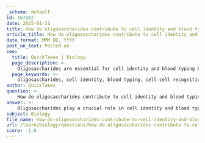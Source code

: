 ```yaml
---
_schema: default
id: 167302
date: 2025-01-31
title: How do oligosaccharides contribute to cell identity and blood typing?
article_title: How do oligosaccharides contribute to cell identity and blood typing?
date_format: MMM DD, YYYY
post_on_text: Posted on
seo:
  title: QuickTakes | Biology
  page_description: >-
    Oligosaccharides are essential for cell identity and blood typing by facilitating cell recognition and signaling, particularly through the ABO blood group system and specific carbohydrate antigens.
  page_keywords: >-
    oligosaccharides, cell identity, blood typing, cell-cell recognition, glycoproteins, glycolipids, glycocalyx, ABO blood group, carbohydrate antigens, immune response, genetic diversity
author: QuickTakes
question: >-
    How do oligosaccharides contribute to cell identity and blood typing?
answer: >-
    Oligosaccharides play a crucial role in cell identity and blood typing through their involvement in cell recognition and signaling processes. Here’s how they contribute to these functions:\n\n### Cell Identity\n1. **Cell-Cell Recognition**: Oligosaccharides are often found on the surface of cells as part of glycoproteins and glycolipids. They serve as recognition sites that facilitate cell-cell interactions. This is essential for various biological processes, including tissue formation, immune responses, and developmental biology. The unique structures of these oligosaccharides allow cells to identify and bind to one another, which is critical for maintaining tissue integrity and function.\n\n2. **Specificity of Interactions**: The specific arrangement of oligosaccharides can vary significantly among different cell types, which enhances the specificity of cellular interactions. For example, during development, the interaction of carbohydrates with specific receptors can influence cell fate decisions, underscoring their importance in determining cell identity.\n\n3. **Glycocalyx**: The glycocalyx, a carbohydrate-rich coat on the surface of cells, is composed of oligosaccharides and plays a vital role in cell-cell recognition and signaling. It helps in protecting cells and mediating interactions with other cells and the extracellular matrix.\n\n### Blood Typing\n1. **ABO Blood Group System**: The ABO blood group system is a prime example of how oligosaccharides contribute to blood typing. The blood types A, B, AB, and O are determined by the presence or absence of specific carbohydrate antigens on the surface of red blood cells. These antigens are oligosaccharides that are added to glycoproteins and glycolipids through the action of glycosyltransferases.\n\n   - **Type A**: Contains N-acetyl D-galactosamine.\n   - **Type B**: Contains D-galactose.\n   - **Type AB**: Contains both A and B antigens.\n   - **Type O**: Lacks A and B antigens due to the inactivation of the A1 glycosyltransferase gene.\n\n2. **Immune Response**: The presence of these oligosaccharide antigens on red blood cells is critical for the immune system's ability to recognize self from non-self. Individuals produce antibodies against the oligosaccharide antigens that they do not possess, which is why blood transfusions must be carefully matched to avoid adverse reactions.\n\n3. **Genetic Diversity**: The genetic basis of blood group systems is complex, with numerous alleles contributing to the diversity of oligosaccharide structures. This diversity can influence not only blood typing but also susceptibility to certain diseases and immune responses.\n\nIn summary, oligosaccharides are integral to cell identity through their roles in cell recognition and signaling, and they are fundamental to the ABO blood typing system by determining the presence of specific carbohydrate antigens on red blood cells.
subject: Biology
file_name: how-do-oligosaccharides-contribute-to-cell-identity-and-blood-typing.md
url: /learn/biology/questions/how-do-oligosaccharides-contribute-to-cell-identity-and-blood-typing
score: -1.0
---
```


&nbsp;